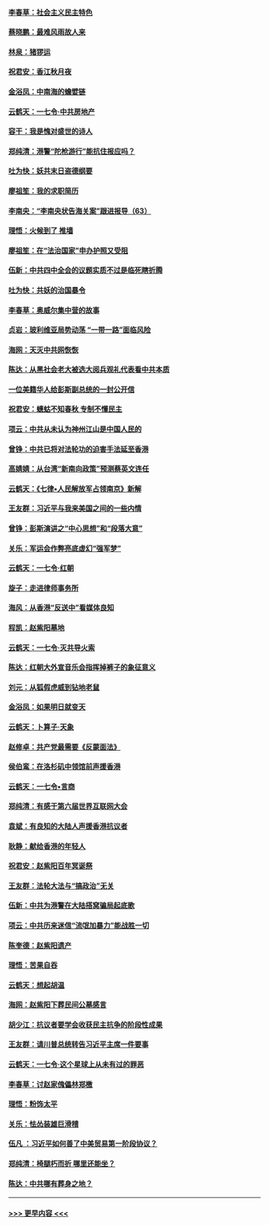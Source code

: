 #### [李春草：社会主义民主特色](../pages/nsc993/n11634657.md?t=11051622) 
#### [蔡晓鹏：最难风雨故人来](../pages/nsc993/n11633145.md?t=11051622) 
#### [林泉：猪猡运](../pages/nsc993/n11631469.md?t=11051622) 
#### [祝君安：香江秋月夜](../pages/nsc993/n11631440.md?t=11051622) 
#### [金浴凤：中南海的蟾嬖链](../pages/nsc993/n11631290.md?t=11051622) 
#### [云鹤天：一七令·中共房地产](../pages/nsc993/n11630084.md?t=11051622) 
#### [容干：我是愧对盛世的诗人](../pages/nsc993/n11630059.md?t=11051622) 
#### [郑纯清：港警“陀枪游行”能抗住报应吗？](../pages/nsc993/n11629999.md?t=11051622) 
#### [吐为快：妖共末日盗德纲要](../pages/nsc993/n11628610.md?t=11051622) 
#### [廖祖笙：我的求职简历](../pages/nsc993/n11628492.md?t=11051622) 
#### [李南央：“李南央状告海关案”跟进报导（63）](../pages/nsc993/n11627039.md?t=11051622) 
#### [理悟：火候到了 推墙](../pages/nsc993/n11626917.md?t=11051622) 
#### [廖祖笙：在“法治国家”申办护照又受阻](../pages/nsc993/n11626500.md?t=11051622) 
#### [伍新：中共四中全会的议题实质不过是临死瞎折腾](../pages/nsc993/n11621774.md?t=11051622) 
#### [吐为快：共妖的治国暴令](../pages/nsc993/n11621401.md?t=11051622) 
#### [李春草：奥威尔集中营的故事](../pages/nsc993/n11621373.md?t=11051622) 
#### [贞岩：玻利维亚局势动荡 “一带一路”面临风险](../pages/nsc993/n11619480.md?t=11051622) 
#### [海网：天灭中共网恢恢](../pages/nsc993/n11618261.md?t=11051622) 
#### [陈达：从黑社会老大被选大阅兵观礼代表看中共本质](../pages/nsc993/n11618229.md?t=11051622) 
#### [一位美籍华人给彭斯副总统的一封公开信](../pages/nsc993/n11616906.md?t=11051622) 
#### [祝君安：蟪蛄不知春秋  专制不懂民主](../pages/nsc993/n11616882.md?t=11051622) 
#### [项云：中共从未认为神州江山是中国人民的](../pages/nsc993/n11616763.md?t=11051622) 
#### [曾铮：中共已将对法轮功的迫害手法延至香港](../pages/nsc993/n11616561.md?t=11051622) 
#### [高婧婧：从台湾“新南向政策”预测蔡英文连任](../pages/nsc993/n11616518.md?t=11051622) 
#### [云鹤天：《七律▪人民解放军占领南京》新解](../pages/nsc993/n11616490.md?t=11051622) 
#### [王友群：习近平与我来美国之间的一些内情](../pages/nsc993/n11615052.md?t=11051622) 
#### [曾铮：彭斯演讲之“中心思想”和“段落大意”](../pages/nsc993/n11615020.md?t=11051622) 
#### [关乐：军运会作弊亮底虚幻“强军梦”](../pages/nsc993/n11615008.md?t=11051622) 
#### [云鹤天：一七令‧红朝](../pages/nsc993/n11615000.md?t=11051622) 
#### [旋子：走进律师事务所](../pages/nsc993/n11614894.md?t=11051622) 
#### [海风：从香港“反送中”看媒体良知](../pages/nsc993/n11614480.md?t=11051622) 
#### [程凯：赵紫阳墓地](../pages/nsc993/n11614464.md?t=11051622) 
#### [云鹤天：一七令‧灭共导火索](../pages/nsc993/n11613471.md?t=11051622) 
#### [陈达：红朝大外宣音乐会指挥掉裤子的象征意义](../pages/nsc993/n11613456.md?t=11051622) 
#### [刘元：从狐假虎威到钻地老鼠](../pages/nsc993/n11612832.md?t=11051622) 
#### [金浴凤：如果明日就变天](../pages/nsc993/n11611135.md?t=11051622) 
#### [云鹤天：卜算子‧天象](../pages/nsc993/n11609023.md?t=11051622) 
#### [赵修卓：共产党最需要《反蒙面法》](../pages/nsc993/n11608006.md?t=11051622) 
#### [侯伯鸾：在洛杉矶中领馆前声援香港](../pages/nsc993/n11607802.md?t=11051622) 
#### [云鹤天：一七令•言商](../pages/nsc993/n11606248.md?t=11051622) 
#### [郑纯清：有感于第六届世界互联网大会](../pages/nsc993/n11604718.md?t=11051622) 
#### [袁斌：有良知的大陆人声援香港抗议者](../pages/nsc993/n11603673.md?t=11051622) 
#### [耿静：献给香港的年轻人](../pages/nsc993/n11602462.md?t=11051622) 
#### [祝君安：赵紫阳百年冥诞祭](../pages/nsc993/n11601386.md?t=11051622) 
#### [王友群：法轮大法与“搞政治”无关](../pages/nsc993/n11601658.md?t=11051622) 
#### [伍新：中共为港警在大陆搭窝骗局起底歌](../pages/nsc993/n11601536.md?t=11051622) 
#### [项云：中共历来迷信“流氓加暴力”能战胜一切](../pages/nsc993/n11601496.md?t=11051622) 
#### [陈奎德：赵紫阳遗产](../pages/nsc993/n11601444.md?t=11051622) 
#### [理悟：苦果自吞](../pages/nsc993/n11601385.md?t=11051622) 
#### [云鹤天：想起胡温](../pages/nsc993/n11600033.md?t=11051622) 
#### [海网：赵紫阳下葬民间公墓感言](../pages/nsc993/n11600021.md?t=11051622) 
#### [胡少江：抗议者要学会收获民主抗争的阶段性成果](../pages/nsc993/n11599626.md?t=11051622) 
#### [王友群：请川普总统转告习近平主席一件要事](../pages/nsc993/n11599533.md?t=11051622) 
#### [云鹤天：一七令‧这个星球上从未有过的罪恶](../pages/nsc993/n11598881.md?t=11051622) 
#### [李春草：讨赵家傀儡林郑檄](../pages/nsc993/n11598789.md?t=11051622) 
#### [理悟：粉饰太平](../pages/nsc993/n11598776.md?t=11051622) 
#### [关乐：怯怂装雄巨滑稽](../pages/nsc993/n11598767.md?t=11051622) 
#### [伍凡 ：习近平如何善了中美贸易第一阶段协议？](../pages/nsc993/n11596305.md?t=11051622) 
#### [郑纯清：椅腿朽而折 哪里还能坐？](../pages/nsc993/n11596273.md?t=11051622) 
#### [陈达：中共哪有葬身之地？](../pages/nsc993/n11596253.md?t=11051622) 

----
#### [ >>> 更早内容 <<< ](../indexes/nsc993-earlier.md)
